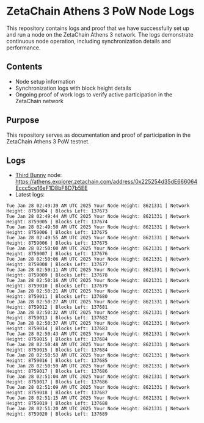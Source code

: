 # ZetaChain Athens 3 PoW Node Logs
This repository contains logs and proof that we have successfully set up and run a node on the ZetaChain Athens 3 network. The logs demonstrate continuous node operation, including synchronization details and performance.

## Contents
- Node setup information
- Synchronization logs with block height details
- Ongoing proof of work logs to verify active participation in the ZetaChain network

## Purpose
This repository serves as documentation and proof of participation in the ZetaChain Athens 3 PoW testnet.

## Logs

- [Third Bunny](https://thirdbunny.xyz/) node: https://athens.explorer.zetachain.com/address/0x225254d35dE666064Eccc5ce16eF1D8bF8D7b5EE
- Latest logs:
```
Tue Jan 28 02:49:39 AM UTC 2025 Your Node Height: 8621331 | Network Height: 8759004 | Blocks Left: 137673
Tue Jan 28 02:49:44 AM UTC 2025 Your Node Height: 8621331 | Network Height: 8759005 | Blocks Left: 137674
Tue Jan 28 02:49:50 AM UTC 2025 Your Node Height: 8621331 | Network Height: 8759006 | Blocks Left: 137675
Tue Jan 28 02:49:55 AM UTC 2025 Your Node Height: 8621331 | Network Height: 8759006 | Blocks Left: 137675
Tue Jan 28 02:50:00 AM UTC 2025 Your Node Height: 8621331 | Network Height: 8759007 | Blocks Left: 137676
Tue Jan 28 02:50:06 AM UTC 2025 Your Node Height: 8621331 | Network Height: 8759008 | Blocks Left: 137677
Tue Jan 28 02:50:11 AM UTC 2025 Your Node Height: 8621331 | Network Height: 8759009 | Blocks Left: 137678
Tue Jan 28 02:50:16 AM UTC 2025 Your Node Height: 8621331 | Network Height: 8759010 | Blocks Left: 137679
Tue Jan 28 02:50:21 AM UTC 2025 Your Node Height: 8621331 | Network Height: 8759011 | Blocks Left: 137680
Tue Jan 28 02:50:27 AM UTC 2025 Your Node Height: 8621331 | Network Height: 8759012 | Blocks Left: 137681
Tue Jan 28 02:50:32 AM UTC 2025 Your Node Height: 8621331 | Network Height: 8759013 | Blocks Left: 137682
Tue Jan 28 02:50:37 AM UTC 2025 Your Node Height: 8621331 | Network Height: 8759014 | Blocks Left: 137683
Tue Jan 28 02:50:43 AM UTC 2025 Your Node Height: 8621331 | Network Height: 8759015 | Blocks Left: 137684
Tue Jan 28 02:50:48 AM UTC 2025 Your Node Height: 8621331 | Network Height: 8759015 | Blocks Left: 137684
Tue Jan 28 02:50:53 AM UTC 2025 Your Node Height: 8621331 | Network Height: 8759016 | Blocks Left: 137685
Tue Jan 28 02:50:59 AM UTC 2025 Your Node Height: 8621331 | Network Height: 8759017 | Blocks Left: 137686
Tue Jan 28 02:51:04 AM UTC 2025 Your Node Height: 8621331 | Network Height: 8759017 | Blocks Left: 137686
Tue Jan 28 02:51:09 AM UTC 2025 Your Node Height: 8621331 | Network Height: 8759018 | Blocks Left: 137687
Tue Jan 28 02:51:15 AM UTC 2025 Your Node Height: 8621331 | Network Height: 8759019 | Blocks Left: 137688
Tue Jan 28 02:51:20 AM UTC 2025 Your Node Height: 8621331 | Network Height: 8759020 | Blocks Left: 137689
```
